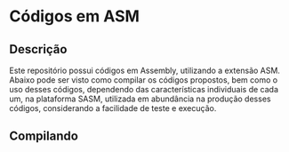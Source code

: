 # Códigos em ASM
## Descrição
<p>

Este repositório possui códigos em Assembly, utilizando a extensão ASM. Abaixo pode ser visto como compilar os códigos propostos, bem como o uso desses códigos, dependendo das características individuais de cada um, na plataforma SASM, utilizada em abundância na produção desses códigos, considerando a facilidade de teste e execução.

</p>

## Compilando
